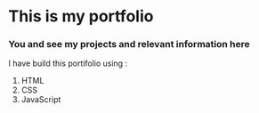# This is my portfolio 

### You and see my projects and relevant information here

I have build this portifolio using :

1. HTML
2. CSS
3. JavaScript

 
 
